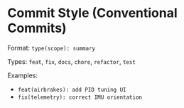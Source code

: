# Commit Style (Conventional Commits)

Format: `type(scope): summary`

Types: `feat`, `fix`, `docs`, `chore`, `refactor`, `test`

Examples:

-   `feat(airbrakes): add PID tuning UI`
-   `fix(telemetry): correct IMU orientation`
